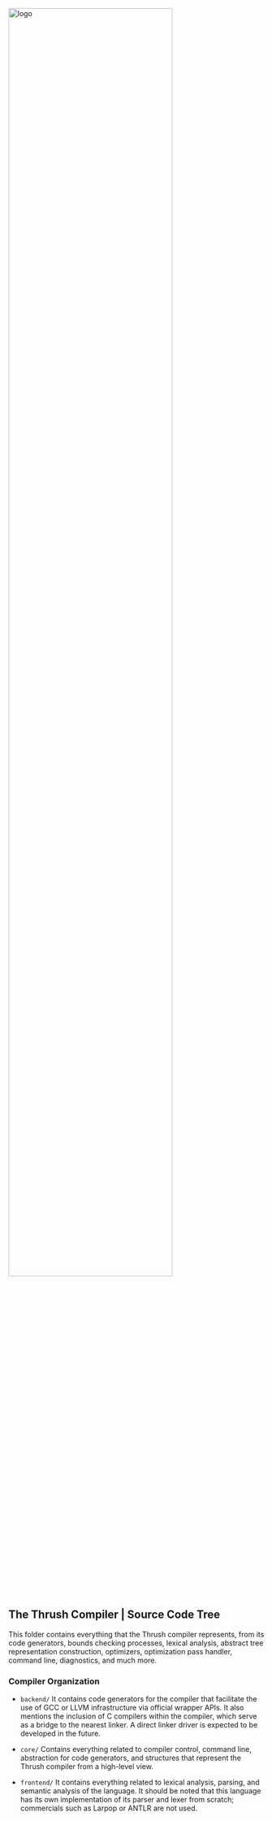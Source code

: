 <img src= "https://github.com/thrushlang/thrushc/blob/master/assets/thrushlang-logo-v1.5.png" alt= "logo" style= "width: 80%; height: 80%;"> </img>

## The Thrush Compiler | Source Code Tree

This folder contains everything that the Thrush compiler represents, from its code generators, bounds checking processes, lexical analysis, abstract tree representation construction, optimizers, optimization pass handler, command line, diagnostics, and much more.

### Compiler Organization

- ``backend/`` It contains code generators for the compiler that facilitate the use of GCC or LLVM infrastructure via official wrapper APIs. It also mentions the inclusion of C compilers within the compiler, which serve as a bridge to the nearest linker. A direct linker driver is expected to be developed in the future.

- ``core/`` Contains everything related to compiler control, command line, abstraction for code generators, and structures that represent the Thrush compiler from a high-level view.

- ``frontend/`` It contains everything related to lexical analysis, parsing, and semantic analysis of the language. It should be noted that this language has its own implementation of its parser and lexer from scratch; commercials such as Larpop or ANTLR are not used.